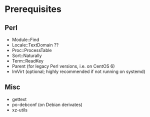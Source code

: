 Prerequisites
=============

Perl
----

- Module::Find
- Locale::TextDomain ??
- Proc::ProcessTable
- Sort::Naturally
- Term::ReadKey
- Parent (for legacy Perl versions, i.e. on CentOS 6)
- ImVirt (optional; highly recommended if not running on systemd)

Misc
----

- gettext
- po-debconf (on Debian derivates)
- xz-utils
